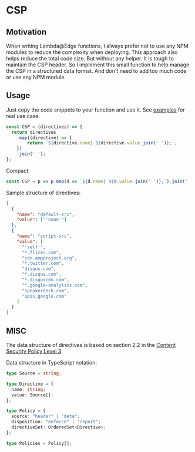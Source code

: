 # CSP

## Motivation

When writing Lambda@Edge functions, I always prefer not to use any NPM modules to reduce
the complexity when deploying. This approach also helps reduce the total code size. 
But without any helper. It is tough to maintain the CSP header. So I implement this small 
function to help manage the CSP in a structured data format. And don't need to add too much 
code or use any NPM module.

## Usage

Just copy the code snippets to your function and use it. See [examples][] for real use case.

[examples]:https://github.com/othree/csp/tree/master/examples/

```javascript
const CSP = (directives) => {
  return directives
    .map((directive) => {
    	return `${directive.name} ${directive.value.join(' ')};`;
    })
    .join(' ');
};
```

Compact:

```javascript
const CSP = p => p.map(d => `${d.name} ${d.value.join(' ')};`).join(' ');
```

Sample structure of directives:

```json
[
  {
    "name": "default-src",
    "value": ["'none'"]
  },
  {
    "name": "script-src",
    "value": [
      "'self'",
      "*.flickr.com",
      "cdn.ampproject.org",
      "*.twitter.com",
      "disqus.com",
      "*.disqus.com",
      "*.disquscdn.com",
      "*.google-analytics.com",
      "speakerdeck.com",
      "apis.google.com"
    ]
  }
]

```

## MISC

The data structure of directives is based on section 2.2 in the [Content Security Policy Level 3][p].

Data structure in TypeScript notation:

```typescript
type Source = string;

type Directive = {
  name: string;
  value: Source[];
};

type Policy = {
  source: "header" | "meta";
  disposition: "enforce" | "report";
  directiveSet: OrderedSet<Directive>;
};

type Policies = Policy[];
```

[p]:https://w3c.github.io/webappsec-csp/#framework-policy
[g]:https://github.com/google/csp-evaluator/blob/master/csp.ts
